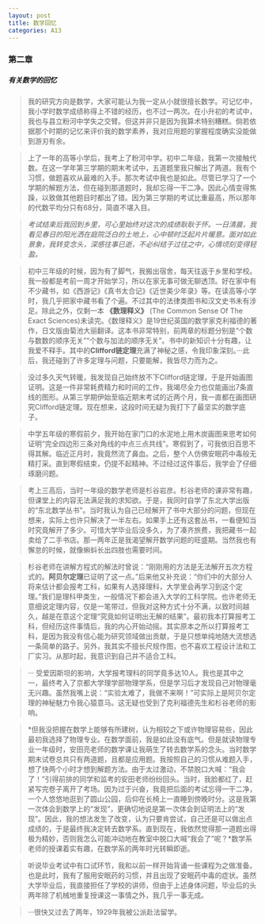 ```yaml
---
layout: post
title: 数学回忆
categories: A13
---
```


### 第二章

##### 有关数学的回忆

>我的研究方向是数学，大家可能认为我一定从小就很擅长数学。可记忆中，我小学时数学成绩称得上不错的经历，也不过一两次。在小升初的考试中，我也与县立粉河中学失之交臂。但这并非只是因为我算术特别糟糕。倘若依据那个时期的记忆来评价我的数学素养，我对应用题的掌握程度确实没能做到游刃有余。

>上了一年的高等小学后，我考上了粉河中学。初中二年级，我第一次接触代数。在这一学年第三学期的期末考试中，五道题里我只解出了两道。我有个习惯，做题喜欢从最难的入手。那次考试中我也是如此。尽管已学习了一个学期的解题方法，但在碰到那道题时，我却忘得一干二净。因此心情变得焦躁，以致做其他题目时都出了错。因为第三学期的考试比重最高，所以那年的代数平均分只有68分，简直不堪入目。

>*考试结束后我回到乡里，可心里始终对这次的成绩耿耿于怀。一日清晨，我看见春日的阳光洒在庭院泛白的土地上，心中顿时泛起片片暖意。面对如此景象，我转变念头，深感往事已逝，不必纠结于过往之中，心情顷刻变得轻盈。*

>初中三年级的时候，因为有了脚气，我搬出宿舍，每天往返于乡里和学校。我一般都是考前一周才开始学习，所以在家无事可做无聊透顶。好在家中有不少藏书，如《西游记》《真书太合记》《近世美少年录》等。在读高等小学时，我几乎把家中藏书看了个遍。不过其中的法律类图书和汉文史书未有涉足。除此之外，仅剩一本 **《数理释义》** (The Common Sense Of The Exact Sciences)未读完。《数理释义》是19世纪英国的数学家克利福德的著作，日文版由菊池大丽翻译。这本书非常特别，前两章的标题分别是“个数与数数的顺序无关”“个数与加法的顺序无关”。书中的新知识十分有趣，让我爱不释手。其中的**Clifford链定理**充满了神秘之感，令我印象深刻。···此后，我还碰到了许多定理与问题，只要能解，我皆尽力而为之。

>没过多久天气转暖，我发现自己始终放不下Clifford链定理，于是开始画图证明。这是一件非常耗费精力和时间的工作，我竭尽全力也仅能画出7条直线的图形。从第三学期伊始至临近期末考试的近两个月，我一直都在画图研究Clifford链定理。现在想来，这段时间无疑为我打下了最坚实的数学底子。

>中学五年级的寒假前夕，我开始在家门口的水泥地上用木炭画图来思考如何证明“完全四边形三条对角线的中点三点共线”。寒假到了，可我依旧百思不得其解。临近正月时，我竟然流了鼻血。之后，整个人仿佛安眠药中毒般无精打采。直到寒假结束，仍提不起精神。不过经过这件事后，我学会了仔细琢磨问题。

>考上三高后，当时一年级的数学老师是杉谷岩彦。杉谷老师的课非常有趣，但课堂上的内容无法满足我的求知欲。于是，我同时自学了东北大学出版的“东北数学丛书”。当时我认为自己已经解开了书中大部分的问题，但现在想来，实际上也许只解决了一半左右。如果手上还有这套丛书，一看便知当时究竟解开了多少。可惜大学毕业后没多久，为了凑齐旅费，我把藏书一起卖给了二手书店。那一两年正是我渴望解开数学问题的旺盛期。当然我也有懈怠的时候，就像蝌蚪长出四肢也需要时间。

>杉谷老师在讲解方程式的解法时曾说：“刚刚用的方法是无法解开五次方程式的。**阿贝尔定理**已证明了这一点。”后来他又补充说：“你们中的大部分人将来估计都会报考工科，如果有人选择理科，大学里会再学习到这个定理。”我们是理科甲类生，一般情况下都会进入大学的工科学院。也许老师无意细说定理内容，仅是一笔带过，但我对这种方式十分不满，以致时间越久，越是在意这个定理“究竟如何证明出无解的结果”。最初我本打算报考工科，但经历这件事情后，我的内心开始动摇。其实原本之所以打算报考工科，是因为我没有信心能为研究领域做出贡献，于是只想单纯地随大流想选一条简单的路子。另外，我其实不擅长尺规作图，也不喜欢工程设计法和工厂实习。从那时起，我意识到自己并不适合工科。

>··· 受爱因斯坦的影响，大学报考理科的同学竟多达10人。我也是其中之一，最终考入了京都大学理学部物理学系，但是学习后才发现自己对物理毫无兴趣。虽然我嘴上说：“实验太难了，我做不来啊！”可实际上是阿贝尔定理的神秘魅力令我心猿意马。这无疑也受到了克利福德先生和杉谷老师的影响。

>*但我没把握在数学上能够有所建树，认为相较之下或许物理容易些，因此最初我选择了物理专业。在数学面前，我是如此没有底气。但是就读物理专业一年级时，安田亮老师的数学课让我萌生了转去数学系的念头。当时数学期末试卷总共只有两道题，且都是应用题。我按照自己的习惯从难题入手，想了快两个小时才想到解题方法。由于太过激动，不禁脱口大喊：“我会了！”引得前排的同学和监考的安田老师纷纷回头。当时，我脸都红了，赶紧写完卷子离开了考场。因为过于兴奋，我竟把后面的考试忘得一干二净，一个人悠悠地逛到了圆山公园，后仰在长椅上一直睡到傍晚时分。这是我第一次体会到数学上的“发现”，更确切地说是第一次体会到证明法上的“发现”。因此，我的想法发生了改变，认为只要肯尝试，自己还是可以做出点成绩的，于是最终我决定转去数学系。直到现在，我依然觉得那一道题出得极为精妙，否则我怎么可能冲动地在教室中脱口大喊“我会了”呢？*数学系老师的授课着实有趣，在数学系的两年时光转瞬即逝。

>听说毕业考试中有口试环节，我和以前一样开始背诵一些课程为之做准备。也是此时，我有了服用安眠药的习惯，并且出现了安眠药中毒的症状。虽然大学毕业后，我直接担任了学校的讲师，但由于上述身体问题，毕业后的头两年除了机械地重复授课这一事情之外，我几乎一事无成。

>···很快又过去了两年，1929年我被公派赴法留学。
